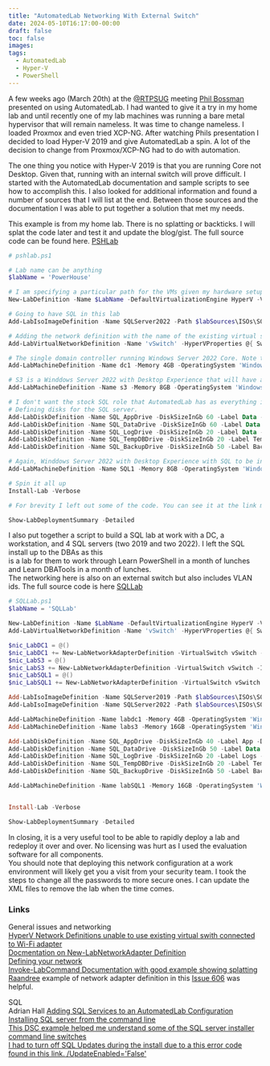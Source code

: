 ```yaml
---
title: "AutomatedLab Networking With External Switch"
date: 2024-05-10T16:17:00-00:00
draft: false
toc: false
images:
tags: 
  - AutomatedLab
  - Hyper-V
  - PowerShell
---
```


A few weeks ago (March 20th) at the [@RTPSUG](https://twitter.com/RTPSug) meeting [Phil Bossman](https://twitter.com/Schlauge) presented on using AutomatedLab. I had wanted to give it a try in my home lab and 
until recently one of my lab machines was running a bare metal hypervisor that will remain nameless. It was time to change nameless. I loaded Proxmox and even tried XCP-NG. 
After watching Phils presentation I decided to load Hyper-V 2019 and give AutomatedLab a spin. A lot of the decision to change from Proxmox/XCP-NG had to do with automation. 

The one thing you notice with Hyper-V 2019 is that you are running Core not Desktop. Given that, running with an internal switch will prove difficult. I started with the AutomatedLab documentation and sample scripts 
to see how to accomplish this. I also looked for additional information and found a number of sources that I will list at the end. Between those sources and the documentation I 
was able to put together a solution that met my needs. 

This example is from my home lab. There is no splatting or backticks. I will splat the code later and test it and update the blog/gist. 
The full source code can be found here. [PSHLab](https://gist.github.com/glsc251/6269ce9c263a0409bf4e9c3209acb3de)

```PowerShell
# pshlab.ps1

# Lab name can be anything
$labName = 'PowerHouse'

# I am specifying a particular path for the VMs given my hardware setup.
New-LabDefinition -Name $LabName -DefaultVirtualizationEngine HyperV -VmPath D:\automatedlab-vms

# Going to have SQL in this lab
Add-LabIsoImageDefinition -Name SQLServer2022 -Path $labSources\ISOs\SQLServer2022-x64-ENU.iso

# Adding the network definition with the name of the existing virtual switch and its connected adapter and the CIDR.
Add-LabVirtualNetworkDefinition -Name 'vSwitch' -HyperVProperties @{ SwitchType = 'External'; AdapterName = 'Ethernet' } -AddressSpace 10.10.10.0/24

# The single domain controller running Windows Server 2022 Core. Note this also has the Certificate Authority role for the domain.
Add-LabMachineDefinition -Name dc1 -Memory 4GB -OperatingSystem 'Windows Server 2022 Standard Evaluation' -Network 'vSwitch' -Roles RootDC, CARoot -DomainName Company.pri -IpAddress 10.10.10.16 -gateway 10.10.10.1 -VmGeneration 2

# S3 is a Winddows Server 2022 with Desktop Experience that will have all of the domain administration tools on it.
Add-LabMachineDefinition -Name s3 -Memory 8GB -OperatingSystem 'Windows Server 2022 Standard Evaluation (Desktop Experience)' -DomainName Company.pri -IpAddress 10.10.10.15 -gateway 10.10.10.1 -DNSServer1 10.10.10.16 -IsDomainJoined:$true -VmGeneration 2

# I don't want the stock SQL role that AutomatedLab has as everything is installed on C:.
# Defining disks for the SQL server.
Add-LabDiskDefinition -Name SQL_AppDrive -DiskSizeInGb 60 -Label Data -DriveLetter E -AllocationUnitSize 64kb
Add-LabDiskDefinition -Name SQL_DataDrive -DiskSizeInGb 60 -Label Data -DriveLetter D -AllocationUnitSize 64kb
Add-LabDiskDefinition -Name SQL_LogDrive -DiskSizeInGb 20 -Label Data -DriveLetter L -AllocationUnitSize 64kb
Add-LabDiskDefinition -Name SQL_TempDBDrive -DiskSizeInGb 20 -Label TempDB -DriveLetter T -AllocationUnitSize 64kb
Add-LabDiskDefinition -Name SQL_BackupDrive -DiskSizeInGb 50 -Label Backup -DriveLetter B -AllocationUnitSize 64kb

# Again, Winddows Server 2022 with Desktop Experience with SQL to be installed. 
Add-LabMachineDefinition -Name SQL1 -Memory 8GB -OperatingSystem 'Windows Server 2022 Standard Evaluation (Desktop Experience)' -DomainName Company.pri -IpAddress 10.10.10.12 -gateway 10.10.10.1 -DNSServer1 10.10.10.16 -IsDomainJoined:$true -Disk SQL_AppDrive,SQL_DataDrive,SQL_LogDrive,SQL_TempDBDrive,SQL_BackupDrive -VmGeneration 2

# Spin it all up
Install-Lab -Verbose

# For brevity I left out some of the code. You can see it at the link mentioned in the article.

Show-LabDeploymentSummary -Detailed

```

I also put together a script to build a SQL lab at work with a DC, a workstation, and 4 SQL servers (two 2019 and two 2022). I left the SQL install up to the DBAs as this  
is a lab for them to work through Learn PowerShell in a month of lunches and Learn DBATools in a month of lunches.  
The networking here is also on an external switch but also includes VLAN ids. The full source code is here [SQLLab](https://gist.github.com/glsc251/bf8f467f0f200cd3589c4ee675af5714)

```PowerShell
# SQLLab.ps1
$labName = 'SQLLab'

New-LabDefinition -Name $LabName -DefaultVirtualizationEngine HyperV -VmPath C:\ClusterStor\Vol2\Labs
Add-LabVirtualNetworkDefinition -Name 'vSwitch' -HyperVProperties @{ SwitchType = 'External'; AdapterName = 'Ethernet' } -AddressSpace 10.10.8.0/24

$nic_LabDC1 = @()
$nic_LabDC1 += New-LabNetworkAdapterDefinition -VirtualSwitch vSwitch -Ipv4Address 10.10.11.128/24 -Ipv4gateway 10.10.11.254 -AccessVLANID 64
$nic_LabS3 = @()
$nic_LabS3 += New-LabNetworkAdapterDefinition -VirtualSwitch vSwitch -Ipv4Address 10.10.11.129/24 -Ipv4gateway 10.10.11.254 -AccessVLANID 64 -Ipv4DNSServers 10.10.11.128
$nic_LabSQL1 = @()
$nic_LabSQL1 += New-LabNetworkAdapterDefinition -VirtualSwitch vSwitch -Ipv4Address 10.10.11.130/24 -Ipv4gateway 10.10.11.254 -AccessVLANID 64 -Ipv4DNSServers 10.10.11.128

Add-LabIsoImageDefinition -Name SQLServer2019 -Path $labSources\ISOs\SQLServer2019-x64-ENU.iso
Add-LabIsoImageDefinition -Name SQLServer2022 -Path $labSources\ISOs\SQLServer2022-x64-ENU.iso

Add-LabMachineDefinition -Name labdc1 -Memory 4GB -OperatingSystem 'Windows Server 2022 Standard Evaluation' -Roles RootDC, CARoot -DomainName Company.pri -NetworkAdapter $nic_LabDC1  -VmGeneration 2
Add-LabMachineDefinition -Name labs3 -Memory 16GB -OperatingSystem 'Windows Server 2022 Standard Evaluation (Desktop Experience)' -DomainName Company.pri -NetworkAdapter $nic_LabS3 -IsDomainJoined:$true -VmGeneration 2

Add-LabDiskDefinition -Name SQL_AppDrive -DiskSizeInGb 40 -Label App -DriveLetter E -AllocationUnitSize 64kb
Add-LabDiskDefinition -Name SQL_DataDrive -DiskSizeInGb 50 -Label Data -DriveLetter D -AllocationUnitSize 64kb
Add-LabDiskDefinition -Name SQL_LogDrive -DiskSizeInGb 20 -Label Logs -DriveLetter L -AllocationUnitSize 64kb
Add-LabDiskDefinition -Name SQL_TempDBDrive -DiskSizeInGb 20 -Label TempDB -DriveLetter T -AllocationUnitSize 64kb
Add-LabDiskDefinition -Name SQL_BackupDrive -DiskSizeInGb 50 -Label Backup -DriveLetter B -AllocationUnitSize 64kb

Add-LabMachineDefinition -Name labSQL1 -Memory 16GB -OperatingSystem 'Windows Server 2022 Standard Evaluation (Desktop Experience)' -DomainName Company.pri -NetworkAdapter $nic_LabSQL1 -IsDomainJoined:$true -Disk SQL_AppDrive,SQL_DataDrive,SQL_LogDrive,SQL_TempDBDrive,SQL_BackupDrive -VmGeneration 2


Install-Lab -Verbose

Show-LabDeploymentSummary -Detailed

```

In closing, it is a very useful tool to be able to rapidly deploy a lab and redeploy it over and over. No licensing was hurt as I used the evaluation software for all components.  
You should note that deploying this network configuration at a work environment will likely get you a visit from your security team. I took the steps to change all the passwords to more secure ones. I can update the XML files to remove the lab when the time comes.


### Links

General issues and networking  
[HyperV Network Definitions unable to use existing virtual swith connected to Wi-Fi adapter](https://github.com/AutomatedLab/AutomatedLab/issues/387)  
[Docmentation on New-LabNetworkAdapter Definition](https://automatedlab.org/en/latest/AutomatedLabDefinition/en-us/New-LabNetworkAdapterDefinition/)  
[Defining your network](https://automatedlab.org/en/latest/Wiki/Basic/networksandaddresses/#Simple%20Network%20Definition)  
[Invoke-LabCommand Documentation with good example showing splatting](https://automatedlab.org/en/latest/AutomatedLabCore/en-us/Invoke-LabCommand/)  
[Raandree](https://github.com/raandree) example of network adapter definition in this [Issue 606](https://github.com/AutomatedLab/AutomatedLab/issues/606) was helpful.  
  
SQL  
Adrian Hall [Adding SQL Services to an AutomatedLab Configuration](https://shellmonger.wordpress.com/2014/12/31/adding-sql-services-to-an-automatedlab-configuration/)  
[Installing SQL server from the command line](https://learn.microsoft.com/en-us/sql/database-engine/install-windows/install-sql-server-from-the-command-prompt?view=sql-server-ver16&redirectedfrom=MSDN)  
[This DSC example helped me understand some of the SQL server installer command line switches](https://github.com/dsccommunity/SqlServerDsc/issues/1254)  
[I had to turn off SQL Updates during the install due to a this error code found in this link. /UpdateEnabled='False' ](https://learn.microsoft.com/en-us/answers/questions/1501232/sqlserver2019-or-server2022-fails-with-error-proce)  

